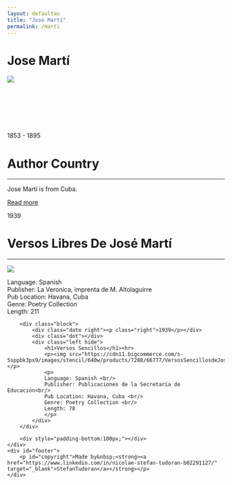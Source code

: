 ```yaml
---
layout: defaultau
title: "Jose Martí"
permalink: /marti
---
```

<!-- partial:index.partial.html -->
<div class="content">
    <h1> Jose Martí</h1>
    <div class="quote">
        <div><img src="https://upload.wikimedia.org/wikipedia/commons/d/dd/Jos%C3%A9_Mart%C3%AD_retrato_m%C3%A1s_conocido_Jamaica_1892.jpg" class="logo"></div>
    </div>
    <div class="timeline">
        <div style="padding-bottom:100px;"></div>
        <div class="block">
            <div class="date right"><p class="right"> 1853 - 1895  </p></div>
            <div class="dot"></div>
            <div class="left first">
                <h1>Author Country</h1><hr>
            <p> Jose Martí is from Cuba.</p>
                <a href="https://en.wikipedia.org/wiki/Jos%C3%A9_Mart%C3%AD" target="_blank">Read more</a>
            </div>
        </div>
        <div class="block">
            <div class="date left"><p class="left">1939</p></div>
            <div class="dot"></div>
            <div class="right">
                <h1>Versos Libres De José Martí</h1><hr>
                <p><img src="https://cdn11.bigcommerce.com/s-5sppbk3px9/images/stencil/640w/products/7185/65749/$_57__02618.1534968101.JPG"></p>
                <p>
                Language: Spanish <br/>
                Publisher: La Veronica, imprenta de M. Altolaguirre<br/>
                Pub Location: Havana, Cuba <br/>
                Genre: Poetry Collection <br/>
                Length: 211
                </p>
            </div>
        </div>

        <div class="block">
            <div class="date right"><p class="right">1939</p></div>
            <div class="dot"></div>
            <div class="left hide">
                <h1>Versos Sencillos</h1><hr>
                <p><img src="https://cdn11.bigcommerce.com/s-5sppbk3px9/images/stencil/640w/products/7288/66777/VersosSencillosdeJoseMarti_1__15783.1536873776.JPG"></p>
                <p>
                Language: Spanish <br/>
                Publisher: Publicaciones de la Secretaría de Educación<br/>
                Pub Location: Havana, Cuba <br/>
                Genre: Poetry Collection <br/>
                Length: 78
                </p>
            </div>
        </div>

        <div style="padding-bottom:100px;"></div>
    </div>
    <div id="footer">
        <p id="copyright">Made by&nbsp;<strong><a href="https://www.linkedin.com/in/nicolae-stefan-tudoran-b02291127/" target="_blank">StefanTudoran</a></strong></p>
    </div>
</div>
<!-- partial -->
  <script src='https://cdnjs.cloudflare.com/ajax/libs/jquery/3.1.1/jquery.min.js'></script><script  src="assets/js/authorscript.js"></script>
</body>
